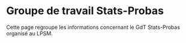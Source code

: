 # Groupe de travail Stats-Probas

Cette page regroupe les informations concernant le GdT Stats-Probas organisé au LPSM.
